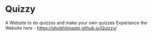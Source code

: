 # Quizzy
A Website to do quizzes and make your own quizzes
Experiance the Website here - https://shobhitmaste.github.io/Quizzy/
